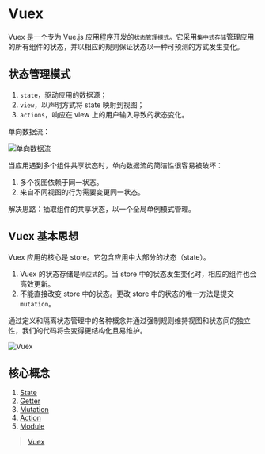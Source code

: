 # Vuex

Vuex 是一个专为 Vue.js 应用程序开发的`状态管理模式`。它采用`集中式存储`管理应用的所有组件的状态，并以相应的规则保证状态以一种可预测的方式发生变化。

## 状态管理模式

1. `state`，驱动应用的数据源；
2. `view`，以声明方式将 state 映射到视图；
3. `actions`，响应在 view 上的用户输入导致的状态变化。

单向数据流：

![单向数据流](https://ustbhuangyi.github.io/vue-analysis/assets/vuex.png ':size=500')

当应用遇到多个组件共享状态时，单向数据流的简洁性很容易被破坏：

1. 多个视图依赖于同一状态。
2. 来自不同视图的行为需要变更同一状态。

解决思路：抽取组件的共享状态，以一个全局单例模式管理。

## Vuex 基本思想

Vuex 应用的核心是 store。它包含应用中大部分的状态（state）。

1. Vuex 的状态存储是`响应式`的。当 store 中的状态发生变化时，相应的组件也会高效更新。
2. 不能直接改变 store 中的状态。更改 store 中的状态的唯一方法是提交`mutation`。

通过定义和隔离状态管理中的各种概念并通过强制规则维持视图和状态间的独立性，我们的代码将会变得更结构化且易维护。

![Vuex](https://vuex.vuejs.org/vuex.png ':size=600')

## 核心概念

1. [State](https://vuex.vuejs.org/zh/guide/state.html)
2. [Getter](https://vuex.vuejs.org/zh/guide/getters.html)
3. [Mutation](https://vuex.vuejs.org/zh/guide/mutations.html)
4. [Action](https://vuex.vuejs.org/zh/guide/actions.html)
5. [Module](https://vuex.vuejs.org/zh/guide/modules.html)

> [Vuex](https://vuex.vuejs.org/zh/)
